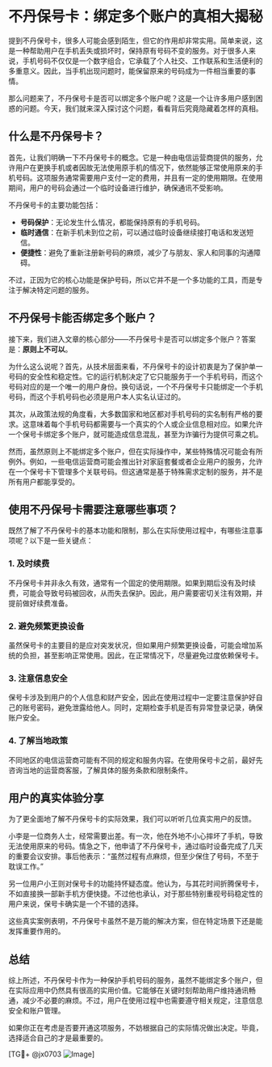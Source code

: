 # 不丹保号卡：绑定多个账户的真相大揭秘

提到不丹保号卡，很多人可能会感到陌生，但它的作用却非常实用。简单来说，这是一种帮助用户在手机丢失或损坏时，保持原有号码不变的服务。对于很多人来说，手机号码不仅仅是一个数字组合，它承载了个人社交、工作联系和生活便利的多重意义。因此，当手机出现问题时，能保留原来的号码成为一件相当重要的事情。

那么问题来了，不丹保号卡是否可以绑定多个账户呢？这是一个让许多用户感到困惑的问题。今天，我们就来深入探讨这个问题，看看背后究竟隐藏着怎样的真相。

## 什么是不丹保号卡？

首先，让我们明确一下不丹保号卡的概念。它是一种由电信运营商提供的服务，允许用户在更换手机或者因故无法使用原手机的情况下，依然能够正常使用原来的手机号码。这项服务通常需要用户支付一定的费用，并且有一定的使用期限。在使用期间，用户的号码会通过一个临时设备进行维护，确保通讯不受影响。

不丹保号卡的主要功能包括：
- **号码保护**：无论发生什么情况，都能保持原有的手机号码。
- **临时通信**：在新手机未到位之前，可以通过临时设备继续接打电话和发送短信。
- **便捷性**：避免了重新注册新号码的麻烦，减少了与朋友、家人和同事的沟通障碍。

不过，正因为它的核心功能是保护号码，所以它并不是一个多功能的工具，而是专注于解决特定问题的服务。

## 不丹保号卡能否绑定多个账户？

接下来，我们进入文章的核心部分——不丹保号卡是否可以绑定多个账户？答案是：**原则上不可以**。

为什么这么说呢？首先，从技术层面来看，不丹保号卡的设计初衷是为了保护单一号码的安全性和稳定性。它的运行机制决定了它只能服务于一个手机号码，而这个号码对应的是一个唯一的用户身份。换句话说，一个不丹保号卡只能绑定一个手机号码，而这个手机号码也必须是用户本人实名认证过的。

其次，从政策法规的角度看，大多数国家和地区都对手机号码的实名制有严格的要求。这意味着每个手机号码都需要与一个真实的个人或企业信息相对应。如果允许一个保号卡绑定多个账户，就可能造成信息混乱，甚至为诈骗行为提供可乘之机。

然而，虽然原则上不能绑定多个账户，但在实际操作中，某些特殊情况可能会有所例外。例如，一些电信运营商可能会推出针对家庭套餐或者企业用户的服务，允许在一个保号卡下管理多个关联号码。但这通常是基于特殊需求定制的服务，并不是所有用户都能享受的。

## 使用不丹保号卡需要注意哪些事项？

既然了解了不丹保号卡的基本功能和限制，那么在实际使用过程中，有哪些注意事项呢？以下是一些关键点：

### 1. **及时续费**
不丹保号卡并非永久有效，通常有一个固定的使用期限。如果到期后没有及时续费，可能会导致号码被回收，从而失去保护。因此，用户需要密切关注有效期，并提前做好续费准备。

### 2. **避免频繁更换设备**
虽然保号卡的主要目的是应对突发状况，但如果用户频繁更换设备，可能会增加系统的负担，甚至影响正常使用。因此，在正常情况下，尽量避免过度依赖保号卡。

### 3. **注意信息安全**
保号卡涉及到用户的个人信息和财产安全，因此在使用过程中一定要注意保护好自己的账号密码，避免泄露给他人。同时，定期检查手机是否有异常登录记录，确保账户安全。

### 4. **了解当地政策**
不同地区的电信运营商可能有不同的规定和服务内容。在使用保号卡之前，最好先咨询当地的运营商客服，了解具体的服务条款和限制条件。

## 用户的真实体验分享

为了更全面地了解不丹保号卡的实际效果，我们可以听听几位真实用户的反馈。

小李是一位商务人士，经常需要出差。有一次，他在外地不小心摔坏了手机，导致无法使用原来的号码。情急之下，他申请了不丹保号卡，通过临时设备完成了几天的重要会议安排。事后他表示：“虽然过程有点麻烦，但至少保住了号码，不至于耽误工作。”

另一位用户小王则对保号卡的功能持怀疑态度。他认为，与其花时间折腾保号卡，不如直接换一部新手机方便快捷。不过他也承认，对于那些特别重视号码稳定性的用户来说，保号卡确实是一个不错的选择。

这些真实案例表明，不丹保号卡虽然不是万能的解决方案，但在特定场景下还是能发挥重要作用的。

## 总结

综上所述，不丹保号卡作为一种保护手机号码的服务，虽然不能绑定多个账户，但在实际应用中仍然具有很高的实用价值。它能够在关键时刻帮助用户维持通讯畅通，减少不必要的麻烦。不过，用户在使用过程中也需要遵守相关规定，注意信息安全和账户管理。

如果你正在考虑是否要开通这项服务，不妨根据自己的实际情况做出决定。毕竟，选择适合自己的才是最重要的。

[TG💪+ @jx0703 ![Image](https://github.com/user-attachments/assets/dbca1d08-cadb-493c-b0ec-ad6f7a83f270)]